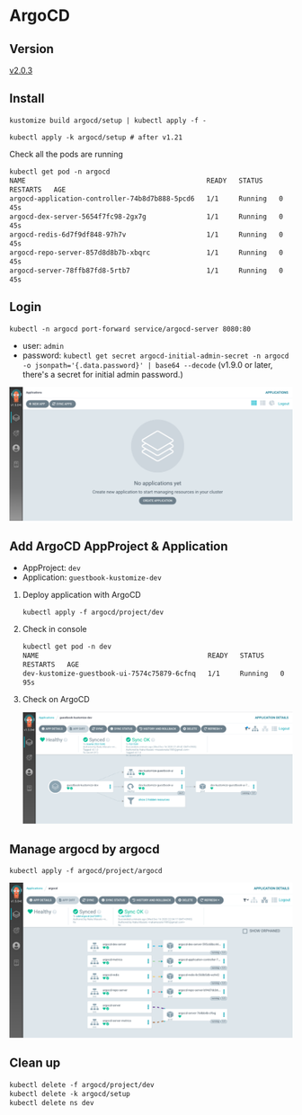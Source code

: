 # ArgoCD

## Version

[v2.0.3](https://github.com/argoproj/argo-cd/releases/tag/v2.0.3)
## Install

```
kustomize build argocd/setup | kubectl apply -f -
```

```
kubectl apply -k argocd/setup # after v1.21
```

Check all the pods are running

```
kubectl get pod -n argocd
NAME                                             READY   STATUS    RESTARTS   AGE
argocd-application-controller-74b8d7b888-5pcd6   1/1     Running   0          45s
argocd-dex-server-5654f7fc98-2gx7g               1/1     Running   0          45s
argocd-redis-6d7f9df848-97h7v                    1/1     Running   0          45s
argocd-repo-server-857d8d8b7b-xbqrc              1/1     Running   0          45s
argocd-server-78ffb87fd8-5rtb7                   1/1     Running   0          45s
```

## Login

```
kubectl -n argocd port-forward service/argocd-server 8080:80
```

- user: `admin`
- password: `kubectl get secret argocd-initial-admin-secret -n argocd -o jsonpath='{.data.password}' | base64 --decode` (v1.9.0 or later, there's a secret for initial admin password.)

![](img/argocd.png)

## Add ArgoCD AppProject & Application

- AppProject: `dev`
- Application: `guestbook-kustomize-dev`

1. Deploy application with ArgoCD

    ```
    kubectl apply -f argocd/project/dev
    ```

1. Check in console

    ```
    kubectl get pod -n dev
    NAME                                          READY   STATUS    RESTARTS   AGE
    dev-kustomize-guestbook-ui-7574c75879-6cfnq   1/1     Running   0          95s
    ```

1. Check on ArgoCD

    ![](img/argocd-guestbook-kustomize-dev.png)

## Manage argocd by argocd

```
kubectl apply -f argocd/project/argocd
```

![](img/argocd-by-argocd.png)

## Clean up

```
kubectl delete -f argocd/project/dev
kubectl delete -k argocd/setup
kubectl delete ns dev
```
